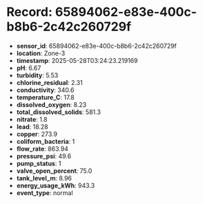 # Record: 65894062-e83e-400c-b8b6-2c42c260729f

- **sensor_id**: 65894062-e83e-400c-b8b6-2c42c260729f
- **location**: Zone-3
- **timestamp**: 2025-05-28T03:24:23.219169
- **pH**: 6.67
- **turbidity**: 5.53
- **chlorine_residual**: 2.31
- **conductivity**: 340.6
- **temperature_C**: 17.8
- **dissolved_oxygen**: 8.23
- **total_dissolved_solids**: 581.3
- **nitrate**: 1.8
- **lead**: 18.28
- **copper**: 273.9
- **coliform_bacteria**: 1
- **flow_rate**: 863.94
- **pressure_psi**: 49.6
- **pump_status**: 1
- **valve_open_percent**: 75.0
- **tank_level_m**: 8.96
- **energy_usage_kWh**: 943.3
- **event_type**: normal